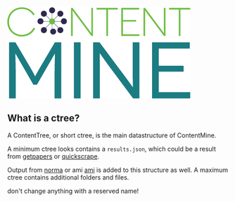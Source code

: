 ![ContentMine logo](https://github.com/ContentMine/assets/blob/master/png/Content_mine(small).png)

## What is a ctree?

A ContentTree, or short ctree, is the main datastructure of ContentMine.


A minimum ctree looks contains a `results.json`, which could be a result from [getpapers](../getpapers/getpapers-tutorial.md) or [quickscrape](../quickscrape/qickscrape-tutorial.md).


Output from [norma](../norma/norma-tutorial.md) or ami [ami](../ami/ami-tutorial.md) is added to this structure as well. A maximum ctree contains additional folders and files.


don't change anything with a reserved name!
